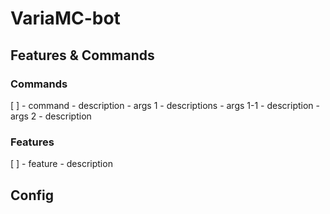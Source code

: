 # VariaMC-bot

## Features & Commands
### Commands
[ ] - command
    - description
      - args 1
        - descriptions
        - args 1-1
          - description
      - args 2
        - description
        
### Features
[ ] - feature
      - description
      
## Config

